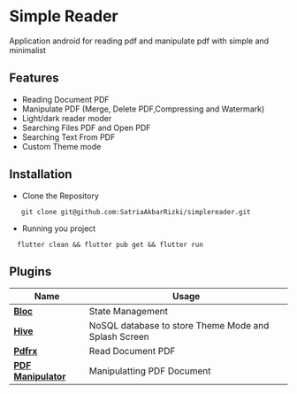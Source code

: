 # Simple Reader

Application android for reading pdf and manipulate pdf with simple and minimalist


## Features

- Reading Document PDF
- Manipulate PDF (Merge, Delete PDF,Compressing and Watermark)
- Light/dark reader moder
- Searching Files PDF and Open PDF 
- Searching Text From PDF
- Custom Theme mode


## Installation

- Clone the Repository 

```
   git clone git@github.com:SatriaAkbarRizki/simplereader.git
```


- Running you project
```
  flutter clean && flutter pub get && flutter run
```
##  Plugins

| Name                                                                   | Usage                                         |
| ---------------------------------------------------------------------- | --------------------------------------------- |
| [**Bloc**](https://pub.dev/packages/flutter_bloc)              | State Management                              |
| [**Hive**](https://pub.dev/packages/hive)                        | NoSQL database to store Theme Mode and Splash Screen |
| [**Pdfrx**](https://pub.dev/packages/pdfrx)                      | Read Document PDF                         |
| [**PDF Manipulator**](https://pub.dev/packages/pdf_manipulator)                                | Manipulatting PDF Document             |
